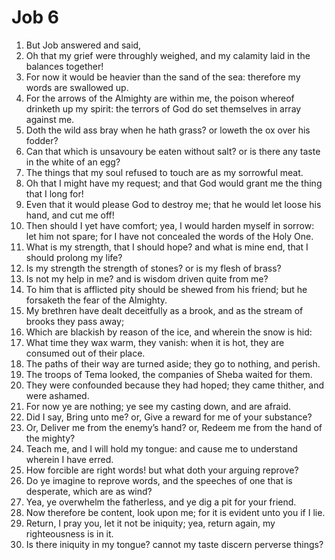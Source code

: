 ﻿# Job 6
1. But Job answered and said, 
2. Oh that my grief were throughly weighed, and my calamity laid in the balances together! 
3. For now it would be heavier than the sand of the sea: therefore my words are swallowed up. 
4. For the arrows of the Almighty are within me, the poison whereof drinketh up my spirit: the terrors of God do set themselves in array against me. 
5. Doth the wild ass bray when he hath grass? or loweth the ox over his fodder? 
6. Can that which is unsavoury be eaten without salt? or is there any taste in the white of an egg? 
7. The things that my soul refused to touch are as my sorrowful meat. 
8. Oh that I might have my request; and that God would grant me the thing that I long for! 
9. Even that it would please God to destroy me; that he would let loose his hand, and cut me off! 
10. Then should I yet have comfort; yea, I would harden myself in sorrow: let him not spare; for I have not concealed the words of the Holy One. 
11. What is my strength, that I should hope? and what is mine end, that I should prolong my life? 
12. Is my strength the strength of stones? or is my flesh of brass? 
13. Is not my help in me? and is wisdom driven quite from me? 
14. To him that is afflicted pity should be shewed from his friend; but he forsaketh the fear of the Almighty. 
15. My brethren have dealt deceitfully as a brook, and as the stream of brooks they pass away; 
16. Which are blackish by reason of the ice, and wherein the snow is hid: 
17. What time they wax warm, they vanish: when it is hot, they are consumed out of their place. 
18. The paths of their way are turned aside; they go to nothing, and perish. 
19. The troops of Tema looked, the companies of Sheba waited for them. 
20. They were confounded because they had hoped; they came thither, and were ashamed. 
21. For now ye are nothing; ye see my casting down, and are afraid. 
22. Did I say, Bring unto me? or, Give a reward for me of your substance? 
23. Or, Deliver me from the enemy’s hand? or, Redeem me from the hand of the mighty? 
24. Teach me, and I will hold my tongue: and cause me to understand wherein I have erred. 
25. How forcible are right words! but what doth your arguing reprove? 
26. Do ye imagine to reprove words, and the speeches of one that is desperate, which are as wind? 
27. Yea, ye overwhelm the fatherless, and ye dig a pit for your friend. 
28. Now therefore be content, look upon me; for it is evident unto you if I lie. 
29. Return, I pray you, let it not be iniquity; yea, return again, my righteousness is in it. 
30. Is there iniquity in my tongue? cannot my taste discern perverse things? 
